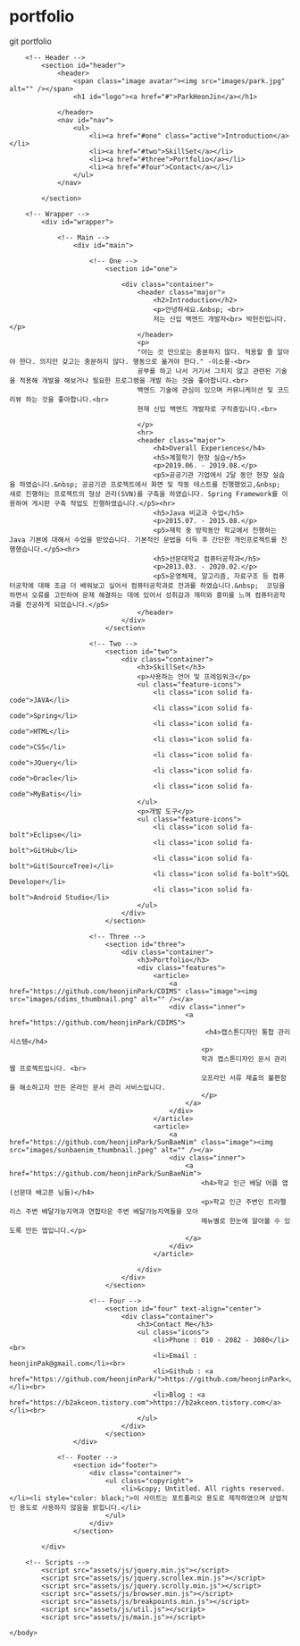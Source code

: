 # portfolio
git portfolio



<!DOCTYPE HTML>
<!--
	Read Only by HTML5 UP
	html5up.net | @ajlkn
	Free for personal and commercial use under the CCA 3.0 license (html5up.net/license)
-->
<html>
	<head>
		<title>백엔드 개발자 박헌진 포트폴리오입니다.</title>
		<meta charset="utf-8" />
		<meta name="viewport" content="width=device-width, initial-scale=1, user-scalable=no" />
		<link rel="stylesheet" href="assets/css/main.css" />
	</head>
	<body class="is-preload">

		<!-- Header -->
			<section id="header">
				<header>
					<span class="image avatar"><img src="images/park.jpg" alt="" /></span>
					<h1 id="logo"><a href="#">ParkHeonJin</a></h1>
					
				</header>
				<nav id="nav">
					<ul>
						<li><a href="#one" class="active">Introduction</a></li>
						<li><a href="#two">SkillSet</a></li>
						<li><a href="#three">Portfolio</a></li>
						<li><a href="#four">Contact</a></li>
					</ul>
				</nav>
				
			</section>

		<!-- Wrapper -->
			<div id="wrapper">

				<!-- Main -->
					<div id="main">

						<!-- One -->
							<section id="one">
								
								<div class="container">
									<header class="major">
										<h2>Introduction</h2>
										<p>안녕하세요.&nbsp; <br>
										저는 신입 백엔드 개발자<br> 박헌진입니다.</p>
									</header>
									<p>
                                    "아는 것 만으로는 충분하지 않다. 적용할 줄 알아야 한다. 의지만 갖고는 충분하지 않다. 행동으로 옮겨야 한다." -이소룡-<br>
                                    공부를 하고 나서 거기서 그치지 않고 관련된 기술을 적용해 개발을 해보거나 필요한 프로그램을 개발 하는 것을 좋아합니다.<br>
                                    백엔드 기술에 관심이 있으며 커뮤니케이션 및 코드 리뷰 하는 것을 좋아합니다.<br>
				                    현재 신입 백엔드 개발자로 구직중입니다.<br>
									    
									</p>
									<hr>
									<header class="major">
										<h4>Overall Experiences</h4>
										<h5>계절학기 현장 실습</h5>
										<p>2019.06. - 2019.08.</p>
										<p5>공공기관 기업에서 2달 동안 현장 실습을 하였습니다.&nbsp; 공공기관 프로젝트에서 화면 및 작동 테스트를 진행했었고,&nbsp;  새로 진행하는 프로젝트의 형상 관리(SVN)를 구축을 하였습니다. Spring Framework를 이용하여 게시판 구축 작업도 진행하였습니다.</p5><hr>
										<h5>Java 비교과 수업</h5>
										<p>2015.07. - 2015.08.</p>
										<p5>재학 중 방학동안 학교에서 진행하는 Java 기본에 대해서 수업을 받았습니다. 기본적인 문법을 터득 후 간단한 개인프로젝트를 진행했습니다.</p5><hr>
										<h5>선문대학교 컴퓨터공학과</h5>
										<p>2013.03. - 2020.02.</p>
										<p5>운영체제, 알고리즘, 자료구조 등 컴퓨터공학에 대해 조금 더 배워보고 싶어서 컴퓨터공학과로 전과를 하였습니다.&nbsp;  코딩을 하면서 오류를 고민하여 문제 해결하는 데에 있어서 성취감과 재미와 흥미를 느껴 컴퓨터공학과를 전공하게 되었습니다.</p5>
									</header>
								</div>
							</section>

						<!-- Two -->
							<section id="two">
								<div class="container">
									<h3>SkillSet</h3>
									<p>사용하는 언어 및 프레임워크</p>
									<ul class="feature-icons">
										<li class="icon solid fa-code">JAVA</li>
										<li class="icon solid fa-code">Spring</li>
										<li class="icon solid fa-code">HTML</li>
										<li class="icon solid fa-code">CSS</li>
										<li class="icon solid fa-code">JQuery</li>
										<li class="icon solid fa-code">Oracle</li>
										<li class="icon solid fa-code">MyBatis</li>
									</ul>
									<p>개발 도구</p>
									<ul class="feature-icons">
										<li class="icon solid fa-bolt">Eclipse</li>
										<li class="icon solid fa-bolt">GitHub</li>
										<li class="icon solid fa-bolt">Git(SourceTree)</li>
										<li class="icon solid fa-bolt">SQL Developer</li>
										<li class="icon solid fa-bolt">Android Studio</li>
									</ul>
								</div>
							</section>

						<!-- Three -->
							<section id="three">
								<div class="container">
									<h3>Portfolio</h3>
									<div class="features">
										<article>
											<a href="https://github.com/heonjinPark/CDIMS" class="image"><img src="images/cdims_thumbnail.png" alt="" /></a>
											<div class="inner">
											    <a href="https://github.com/heonjinPark/CDIMS">
											         <h4>캡스톤디자인 통합 관리 시스템</h4>
                                                    <p>
                                                    학과 캡스톤디자인 문서 관리 웹 프로젝트입니다. <br>
                                                    오프라인 서류 제출의 불편함을 해소하고자 만든 온라인 문서 관리 서비스입니다.
                                                    </p>
											    </a>
											</div>
										</article>
										<article>
											<a href="https://github.com/heonjinPark/SunBaeNim" class="image"><img src="images/sunbaenim_thumbnail.jpeg" alt="" /></a>
											<div class="inner">
                                                <a href="https://github.com/heonjinPark/SunBaeNim">
                                                    <h4>학교 인근 배달 어플 앱 (선문대 배고픈 님들)</h4>
                                                    <p>학교 인근 주변인 트라팰리스 주변 배달가능지역과 연합타운 주변 배달가능지역들을 모아
                                                    메뉴별로 한눈에 알아볼 수 있도록 만든 앱입니다.</p>
                                                </a>
											</div>
										</article>
										
									</div>
								</div>
							</section>

						<!-- Four -->
							<section id="four" text-align="center">
								<div class="container">
									<h3>Contact Me</h3>
                                    <ul class="icons">
                                        <li>Phone : 010 - 2082 - 3080</li><br>
                                        <li>Email : heonjinPak@gmail.com</li><br>
                                        <li>Github : <a href="https://github.com/heonjinPark/">https://github.com/heonjinPark</a></li><br>
                                        <li>Blog : <a href="https://b2akceon.tistory.com">https://b2akceon.tistory.com</a></li><br>
                                    </ul>
								</div>
							</section>
					</div>

				<!-- Footer -->
					<section id="footer">
						<div class="container">
							<ul class="copyright">
								<li>&copy; Untitled. All rights reserved.</li><li style="color: black;">이 사이트는 포트폴리오 용도로 제작하였으며 상업적인 용도로 사용하지 않음을 밝힙니다.</li>
							</ul>
						</div>
					</section>

			</div>

		<!-- Scripts -->
			<script src="assets/js/jquery.min.js"></script>
			<script src="assets/js/jquery.scrollex.min.js"></script>
			<script src="assets/js/jquery.scrolly.min.js"></script>
			<script src="assets/js/browser.min.js"></script>
			<script src="assets/js/breakpoints.min.js"></script>
			<script src="assets/js/util.js"></script>
			<script src="assets/js/main.js"></script>

	</body>
</html>
